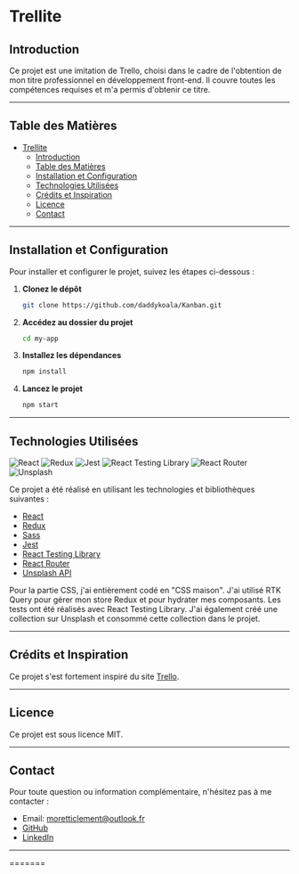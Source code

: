 
# Trellite

## Introduction

Ce projet est une imitation de Trello, choisi dans le cadre de l'obtention de mon titre professionnel en développement front-end. Il couvre toutes les compétences requises et m'a permis d'obtenir ce titre.

---

## Table des Matières

- [Trellite](#trellite)
  - [Introduction](#introduction)
  - [Table des Matières](#table-des-matières)
  - [Installation et Configuration](#installation-et-configuration)
  - [Technologies Utilisées](#technologies-utilisées)
  - [Crédits et Inspiration](#crédits-et-inspiration)
  - [Licence](#licence)
  - [Contact](#contact)

---

## Installation et Configuration

Pour installer et configurer le projet, suivez les étapes ci-dessous :

1. **Clonez le dépôt**

    ```bash
    git clone https://github.com/daddykoala/Kanban.git
    ```

2. **Accédez au dossier du projet**

    ```bash
    cd my-app
    ```

3. **Installez les dépendances**

    ```bash
    npm install
    ```

4. **Lancez le projet**

    ```bash
    npm start
    ```

---

## Technologies Utilisées

![React](https://img.shields.io/badge/React-61DAFB?style=flat-square&logo=react&logoColor=white) ![Redux](https://img.shields.io/badge/Redux-764ABC?style=flat-square&logo=redux&logoColor=white) ![Jest](https://img.shields.io/badge/Jest-C21325?style=flat-square&logo=jest&logoColor=white) ![React Testing Library](https://img.shields.io/badge/React%20Testing%20Library-E33332?style=flat-square&logo=react&logoColor=white) ![React Router](https://img.shields.io/badge/React%20Router-CA4245?style=flat-square&logo=react-router&logoColor=white) ![Unsplash](https://img.shields.io/badge/Unsplash-000000?style=flat-square&logo=unsplash&logoColor=white)



Ce projet a été réalisé en utilisant les technologies et bibliothèques suivantes :

- [React](https://reactjs.org/)
- [Redux](https://redux.js.org/)
- [Sass](https://sass-lang.com/)
- [Jest](https://jestjs.io/fr/)
- [React Testing Library](https://testing-library.com/)
- [React Router](https://reactrouter.com/)
- [Unsplash API](https://unsplash.com/developers)

Pour la partie CSS, j'ai entièrement codé en "CSS maison". J'ai utilisé RTK Query pour gérer mon store Redux et pour hydrater mes composants. Les tests ont été réalisés avec React Testing Library. J'ai également créé une collection sur Unsplash et consommé cette collection dans le projet.

---

## Crédits et Inspiration

Ce projet s'est fortement inspiré du site [Trello](https://trello.com/).

---

## Licence

Ce projet est sous licence MIT.

---

## Contact

Pour toute question ou information complémentaire, n'hésitez pas à me contacter :

- Email: moretticlement@outlook.fr
- [GitHub](https://github.com/daddykoala)
- [LinkedIn](https://www.linkedin.com/in/clement-moretti-39ab59220/)

---
=======


